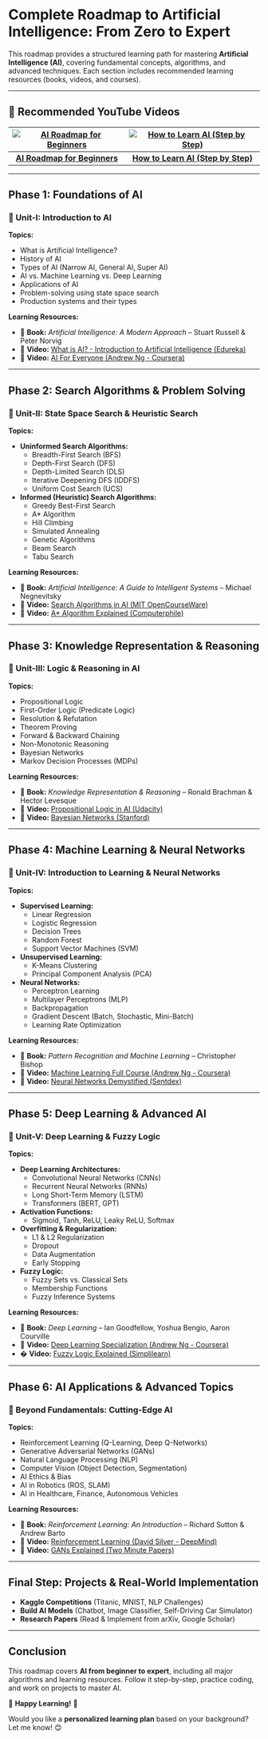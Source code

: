 # **Complete Roadmap to Artificial Intelligence: From Zero to Expert**

This roadmap provides a structured learning path for mastering **Artificial Intelligence (AI)**, covering fundamental concepts, algorithms, and advanced techniques. Each section includes recommended learning resources (books, videos, and courses).

---
## 🎥 **Recommended YouTube Videos**

| [![AI Roadmap for Beginners](https://img.youtube.com/vi/MqffbpjhriQ/0.jpg)](https://www.youtube.com/watch?v=MqffbpjhriQ) | [![How to Learn AI (Step by Step)](https://img.youtube.com/vi/yiXAmkimZRQ/0.jpg)](https://www.youtube.com/watch?v=yiXAmkimZRQ) |
|:-----------------------------------------------------------------------------------------------------------------------:|:-----------------------------------------------------------------------------------------------------------------------------:|
| **[AI Roadmap for Beginners](https://www.youtube.com/watch?v=MqffbpjhriQ)** | **[How to Learn AI (Step by Step)](https://www.youtube.com/watch?v=yiXAmkimZRQ)** |

---

## **Phase 1: Foundations of AI**
### **📌 Unit-I: Introduction to AI**
**Topics:**
- What is Artificial Intelligence?
- History of AI
- Types of AI (Narrow AI, General AI, Super AI)
- AI vs. Machine Learning vs. Deep Learning
- Applications of AI
- Problem-solving using state space search
- Production systems and their types

**Learning Resources:**
- 📖 **Book:** *Artificial Intelligence: A Modern Approach* – Stuart Russell & Peter Norvig  
- 🎥 **Video:** [What is AI? - Introduction to Artificial Intelligence (Edureka)](https://youtu.be/JMUxmLyrhSk)  
- 🎥 **Video:** [AI For Everyone (Andrew Ng - Coursera)](https://www.coursera.org/learn/ai-for-everyone)  

---

## **Phase 2: Search Algorithms & Problem Solving**
### **📌 Unit-II: State Space Search & Heuristic Search**
**Topics:**
- **Uninformed Search Algorithms:**
  - Breadth-First Search (BFS)
  - Depth-First Search (DFS)
  - Depth-Limited Search (DLS)
  - Iterative Deepening DFS (IDDFS)
  - Uniform Cost Search (UCS)
- **Informed (Heuristic) Search Algorithms:**
  - Greedy Best-First Search
  - A* Algorithm
  - Hill Climbing
  - Simulated Annealing
  - Genetic Algorithms
  - Beam Search
  - Tabu Search

**Learning Resources:**
- 📖 **Book:** *Artificial Intelligence: A Guide to Intelligent Systems* – Michael Negnevitsky  
- 🎥 **Video:** [Search Algorithms in AI (MIT OpenCourseWare)](https://youtu.be/Df9pg4t7XjE)  
- 🎥 **Video:** [A* Algorithm Explained (Computerphile)](https://youtu.be/ySN5Wnu88nE)  

---

## **Phase 3: Knowledge Representation & Reasoning**
### **📌 Unit-III: Logic & Reasoning in AI**
**Topics:**
- Propositional Logic
- First-Order Logic (Predicate Logic)
- Resolution & Refutation
- Theorem Proving
- Forward & Backward Chaining
- Non-Monotonic Reasoning
- Bayesian Networks
- Markov Decision Processes (MDPs)

**Learning Resources:**
- 📖 **Book:** *Knowledge Representation & Reasoning* – Ronald Brachman & Hector Levesque  
- 🎥 **Video:** [Propositional Logic in AI (Udacity)](https://youtu.be/ixdz6GXnQYw)  
- 🎥 **Video:** [Bayesian Networks (Stanford)](https://youtu.be/gY7Wv4mB3MI)  

---

## **Phase 4: Machine Learning & Neural Networks**
### **📌 Unit-IV: Introduction to Learning & Neural Networks**
**Topics:**
- **Supervised Learning:**
  - Linear Regression
  - Logistic Regression
  - Decision Trees
  - Random Forest
  - Support Vector Machines (SVM)
- **Unsupervised Learning:**
  - K-Means Clustering
  - Principal Component Analysis (PCA)
- **Neural Networks:**
  - Perceptron Learning
  - Multilayer Perceptrons (MLP)
  - Backpropagation
  - Gradient Descent (Batch, Stochastic, Mini-Batch)
  - Learning Rate Optimization

**Learning Resources:**
- 📖 **Book:** *Pattern Recognition and Machine Learning* – Christopher Bishop  
- 🎥 **Video:** [Machine Learning Full Course (Andrew Ng - Coursera)](https://www.coursera.org/learn/machine-learning)  
- 🎥 **Video:** [Neural Networks Demystified (Sentdex)](https://youtu.be/bxe2T-V8XRs)  

---

## **Phase 5: Deep Learning & Advanced AI**
### **📌 Unit-V: Deep Learning & Fuzzy Logic**
**Topics:**
- **Deep Learning Architectures:**
  - Convolutional Neural Networks (CNNs)
  - Recurrent Neural Networks (RNNs)
  - Long Short-Term Memory (LSTM)
  - Transformers (BERT, GPT)
- **Activation Functions:**
  - Sigmoid, Tanh, ReLU, Leaky ReLU, Softmax
- **Overfitting & Regularization:**
  - L1 & L2 Regularization
  - Dropout
  - Data Augmentation
  - Early Stopping
- **Fuzzy Logic:**
  - Fuzzy Sets vs. Classical Sets
  - Membership Functions
  - Fuzzy Inference Systems

**Learning Resources:**
- 📖 **Book:** *Deep Learning* – Ian Goodfellow, Yoshua Bengio, Aaron Courville  
- 🎥 **Video:** [Deep Learning Specialization (Andrew Ng - Coursera)](https://www.coursera.org/specializations/deep-learning)  
- � **Video:** [Fuzzy Logic Explained (Simplilearn)](https://youtu.be/VBhY6unNV_s)  

---

## **Phase 6: AI Applications & Advanced Topics**
### **📌 Beyond Fundamentals: Cutting-Edge AI**
**Topics:**
- Reinforcement Learning (Q-Learning, Deep Q-Networks)
- Generative Adversarial Networks (GANs)
- Natural Language Processing (NLP)
- Computer Vision (Object Detection, Segmentation)
- AI Ethics & Bias
- AI in Robotics (ROS, SLAM)
- AI in Healthcare, Finance, Autonomous Vehicles

**Learning Resources:**
- 📖 **Book:** *Reinforcement Learning: An Introduction* – Richard Sutton & Andrew Barto  
- 🎥 **Video:** [Reinforcement Learning (David Silver - DeepMind)](https://youtu.be/2pWv7GOvuf0)  
- 🎥 **Video:** [GANs Explained (Two Minute Papers)](https://youtu.be/Jv1g0XuLi1A)  

---

## **Final Step: Projects & Real-World Implementation**
- **Kaggle Competitions** (Titanic, MNIST, NLP Challenges)  
- **Build AI Models** (Chatbot, Image Classifier, Self-Driving Car Simulator)  
- **Research Papers** (Read & Implement from arXiv, Google Scholar)  

---

## **Conclusion**
This roadmap covers **AI from beginner to expert**, including all major algorithms and learning resources. Follow it step-by-step, practice coding, and work on projects to master AI.

🚀 **Happy Learning!** 🚀  

Would you like a **personalized learning plan** based on your background? Let me know! 😊